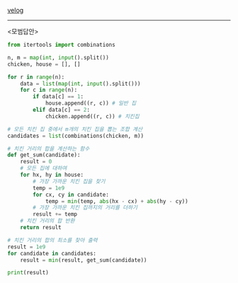[velog](https://velog.io/@bbirong/2-2.-%EA%B5%AC%ED%98%84-%EA%B8%B0%EC%B6%9C%EB%AC%B8%EC%A0%9C#q13-%EC%B9%98%ED%82%A8-%EB%B0%B0%EB%8B%AC)

---

<모범답안>

```python
from itertools import combinations

n, m = map(int, input().split())
chicken, house = [], []

for r in range(n):
    data = list(map(int, input().split()))
    for c in range(n):
        if data[c] == 1:
            house.append((r, c)) # 일반 집
        elif data[c] == 2:
            chicken.append((r, c)) # 치킨집

# 모든 치킨 집 중에서 m개의 치킨 집을 뽑는 조합 계산
candidates = list(combinations(chicken, m))

# 치킨 거리의 합을 계산하는 함수
def get_sum(candidate):
    result = 0
    # 모든 집에 대하여
    for hx, hy in house:
        # 가장 가까운 치킨 집을 찾기
        temp = 1e9
        for cx, cy in candidate:
            temp = min(temp, abs(hx - cx) + abs(hy - cy))
        # 가장 가까운 치킨 집까지의 거리를 더하기
        result += temp
    # 치킨 거리의 합 반환
    return result

# 치킨 거리의 합의 최소를 찾아 출력
result = 1e9
for candidate in candidates:
    result = min(result, get_sum(candidate))

print(result)
```

